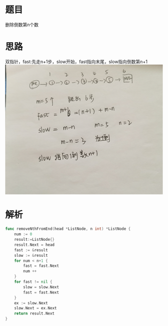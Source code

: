 # 题目
删除倒数第n个数
# 思路
双指针，fast:先走n+1步，slow开始，fast指向末尾，slow指向倒数第n+1
![img_3.png](img_3.png)

# 解析
```go
func removeNthFromEnd(head *ListNode, n int) *ListNode {
    num := 0 
    result:=ListNode{}
    result.Next = head
    fast := &result
    slow := &result
    for num < n+1 {
        fast = fast.Next
        num ++
    }
    for fast != nil {
        slow = slow.Next
        fast = fast.Next
    }
    ex := slow.Next
    slow.Next = ex.Next
    return result.Next
}
```